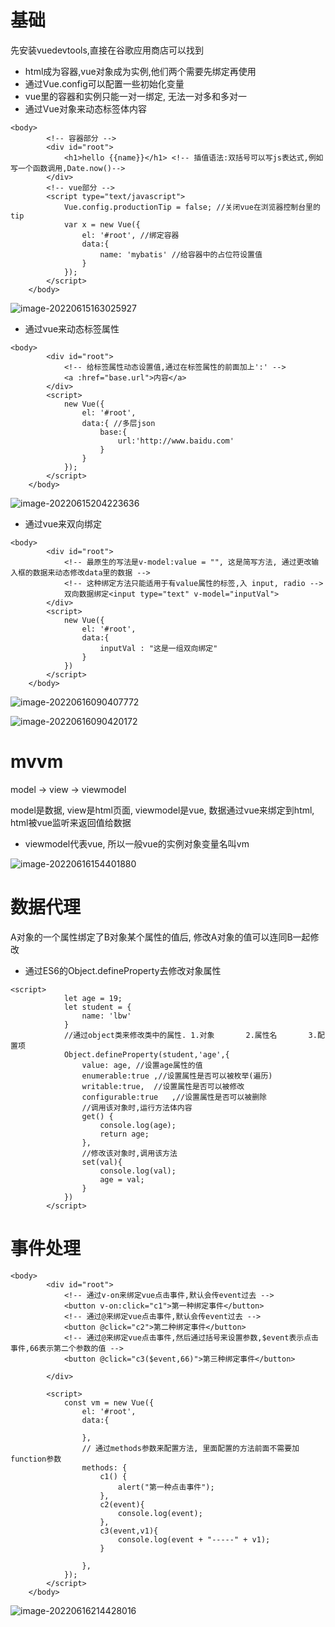 # 基础

先安装vuedevtools,直接在谷歌应用商店可以找到

- html成为容器,vue对象成为实例,他们两个需要先绑定再使用
- 通过Vue.config可以配置一些初始化变量
- vue里的容器和实例只能一对一绑定, 无法一对多和多对一
- 通过Vue对象来动态标签体内容

```vue	
<body>
		<!-- 容器部分 -->
		<div id="root">
			<h1>hello {{name}}</h1> <!-- 插值语法:双括号可以写js表达式,例如写一个函数调用,Date.now()-->
		</div>
		<!-- vue部分 -->
		<script type="text/javascript">
			Vue.config.productionTip = false; //关闭vue在浏览器控制台里的tip
			var x = new Vue({
				el: '#root', //绑定容器
				data:{
					name: 'mybatis' //给容器中的占位符设置值
				}
			});
		</script>
	</body>
```

![image-20220615163025927](https://raw.githubusercontent.com/NoString/image/main/note/202206151630010.png)

- 通过vue来动态标签属性

```vue	
<body>
		<div id="root">
			<!-- 给标签属性动态设置值,通过在标签属性的前面加上':' -->
			<a :href="base.url">内容</a> 
		</div>
		<script>
			new Vue({
				el: '#root',
				data:{ //多层json
					base:{
						url:'http://www.baidu.com'
					}
				}
			});
		</script>
	</body>
```

![image-20220615204223636](https://raw.githubusercontent.com/NoString/image/main/note/202206152042734.png)

- 通过vue来双向绑定

```vue
<body>
		<div id="root">
			<!-- 最原生的写法是v-model:value = "", 这是简写方法, 通过更改输入框的数据来动态修改data里的数据 -->
			<!-- 这种绑定方法只能适用于有value属性的标签,入 input, radio -->
			双向数据绑定<input type="text" v-model="inputVal">
		</div>
		<script>
			new Vue({
				el: '#root',
				data:{
					inputVal : "这是一组双向绑定"
				}
			})
		</script>
	</body>
```

![image-20220616090407772](https://raw.githubusercontent.com/NoString/image/main/note/202206160904956.png)

![image-20220616090420172](https://raw.githubusercontent.com/NoString/image/main/note/202206160904299.png)

# mvvm

model → view → viewmodel

model是数据, view是html页面, viewmodel是vue,  数据通过vue来绑定到html, html被vue监听来返回值给数据

- viewmodel代表vue, 所以一般vue的实例对象变量名叫vm

![image-20220616154401880](https://raw.githubusercontent.com/NoString/image/main/note/202206161544109.png)

# 数据代理

A对象的一个属性绑定了B对象某个属性的值后, 修改A对象的值可以连同B一起修改

- 通过ES6的Object.defineProperty去修改对象属性

```vue
<script>
			let age = 19;
			let student = {
				name: 'lbw'
			}
			//通过object类来修改类中的属性. 1.对象		2.属性名		3.配置项
			Object.defineProperty(student,'age',{
				value: age, //设置age属性的值
				enumerable:true	,//设置属性是否可以被枚举(遍历)
				writable:true,	//设置属性是否可以被修改
				configurable:true	,//设置属性是否可以被删除
				//调用该对象时,运行方法体内容
				get() {
					console.log(age);
					return age;
				},
				//修改该对象时,调用该方法
				set(val){
					console.log(val);
					age = val;
				}
			})
		</script>
```

# 事件处理

```vue
<body>
		<div id="root">
			<!-- 通过v-on来绑定vue点击事件,默认会传event过去 -->
			<button v-on:click="c1">第一种绑定事件</button>
			<!-- 通过@来绑定vue点击事件,默认会传event过去 -->
			<button @click="c2">第二种绑定事件</button>
			<!-- 通过@来绑定vue点击事件,然后通过括号来设置参数,$event表示点击事件,66表示第二个参数的值 -->
			<button @click="c3($event,66)">第三种绑定事件</button>
			
		</div>
		
		<script>
			const vm = new Vue({
				el: '#root',
				data:{
					
				},
				// 通过methods参数来配置方法, 里面配置的方法前面不需要加function参数
				methods: {
					c1() {
						alert("第一种点击事件");
					},
					c2(event){
						console.log(event);
					},
					c3(event,v1){
						console.log(event + "-----" + v1);
					}
					
				},
			});
		</script>
	</body>
```

![image-20220616214428016](https://raw.githubusercontent.com/NoString/image/main/note/202206162144140.png)